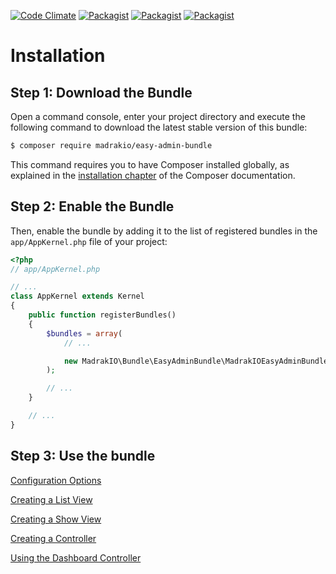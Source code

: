 [![Code Climate](https://codeclimate.com/github/MadrakIO/easy-admin-bundle/badges/gpa.svg)](https://codeclimate.com/github/MadrakIO/easy-admin-bundle)
[![Packagist](https://img.shields.io/packagist/v/MadrakIO/easy-admin-bundle.svg)]()
[![Packagist](https://img.shields.io/packagist/dt/MadrakIO/easy-admin-bundle.svg)]()
[![Packagist](https://img.shields.io/packagist/l/MadrakIO/easy-admin-bundle.svg)]()

Installation
============

Step 1: Download the Bundle
---------------------------

Open a command console, enter your project directory and execute the
following command to download the latest stable version of this bundle:

```bash
$ composer require madrakio/easy-admin-bundle
```

This command requires you to have Composer installed globally, as explained
in the [installation chapter](https://getcomposer.org/doc/00-intro.md)
of the Composer documentation.

Step 2: Enable the Bundle
-------------------------

Then, enable the bundle by adding it to the list of registered bundles
in the `app/AppKernel.php` file of your project:

```php
<?php
// app/AppKernel.php

// ...
class AppKernel extends Kernel
{
    public function registerBundles()
    {
        $bundles = array(
            // ...

            new MadrakIO\Bundle\EasyAdminBundle\MadrakIOEasyAdminBundle(),
        );

        // ...
    }

    // ...
}
```

Step 3: Use the bundle
-------------------------

[Configuration Options](https://github.com/MadrakIO/easy-admin-bundle/blob/master/Resources/doc/CONFIGURE.md)

[Creating a List View](https://github.com/MadrakIO/easy-admin-bundle/blob/master/Resources/doc/LIST.md)

[Creating a Show View](https://github.com/MadrakIO/easy-admin-bundle/blob/master/Resources/doc/SHOW.md)

[Creating a Controller](https://github.com/MadrakIO/easy-admin-bundle/blob/master/Resources/doc/CONTROLLER.md)

[Using the Dashboard Controller](https://github.com/MadrakIO/easy-admin-bundle/blob/master/Resources/doc/DASHBOARD.md)